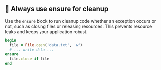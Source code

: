 ## 🧹 Always use ensure for cleanup
Use the `ensure` block to run cleanup code whether an exception occurs or not, such as closing files or releasing resources. This prevents resource leaks and keeps your application robust.

```ruby
begin
  file = File.open('data.txt', 'w')
  # ... write data ...
ensure
  file.close if file
end
```